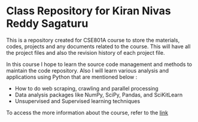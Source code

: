 # Class Repository for Kiran Nivas Reddy Sagaturu

This is a repository created for CSE801A course to store the materials, codes, projects and any documents related to the course. This will have all the project files and also the revision history of each project file.

In this course I hope to learn the source code management and methods to maintain the code repository. Also I will learn various analysis and applications using Python that are mentioned below :

+ How to do web scraping, crawling and parallel processing
+ Data analysis packages like NumPy, SciPy, Pandas, and SciKitLearn
+ Unsupervised and Supervised learning techniques

To access the more information about the course, refer to the [link](https://cse.msu.edu/~cse801a)
